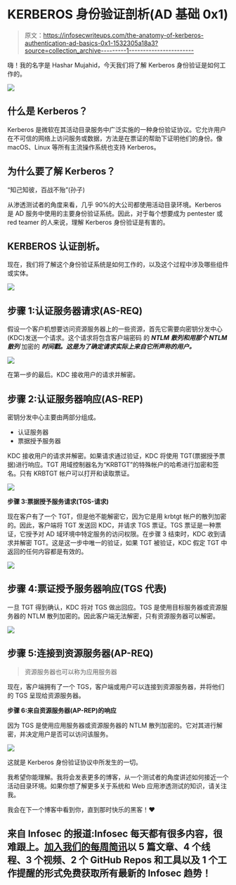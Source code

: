 # KERBEROS 身份验证剖析(AD 基础 0x1)

> 原文：<https://infosecwriteups.com/the-anatomy-of-kerberos-authentication-ad-basics-0x1-1532305a18a3?source=collection_archive---------1----------------------->

嗨！我的名字是 Hashar Mujahid，今天我们将了解 Kerberos 身份验证是如何工作的。

![](img/6300287c503db1974c36ea2488df84b3.png)

## 什么是 Kerberos？

Kerberos 是微软在其活动目录服务中广泛实施的一种身份验证协议。它允许用户在不可信的网络上访问服务或数据，方法是在票证的帮助下证明他们的身份。像 macOS、Linux 等所有主流操作系统也支持 Kerberos。

## 为什么要了解 Kerberos？

“知己知彼，百战不殆”(孙子)

从渗透测试者的角度来看，几乎 90%的大公司都使用活动目录环境。Kerberos 是 AD 服务中使用的主要身份验证系统。因此，对于每个想要成为 pentester 或 red teamer 的人来说，理解 Kerberos 身份验证是有害的。

## KERBEROS 认证剖析。

现在，我们将了解这个身份验证系统是如何工作的，以及这个过程中涉及哪些组件或实体。

![](img/d95af66901481ff51fce29f2dc93ce72.png)

## 步骤 1:认证服务器请求(AS-REQ)

假设一个客户机想要访问资源服务器上的一些资源，首先它需要向密钥分发中心(KDC)发送一个请求。这个请求将包含客户端密码 的 ***NTLM 散列和用那个 NTLM 散列*** 加密的 ***时间戳。这是为了确定请求实际上来自它所声称的用户。***

![](img/b40eb514346de23e162e2c70f055d4cc.png)

在第一步的最后。KDC 接收用户的请求并解密。

## 步骤 2:认证服务器响应(AS-REP)

密钥分发中心主要由两部分组成。

*   认证服务器
*   票据授予服务器

KDC 接收用户的请求并解密。如果请求通过验证，KDC 将使用 TGT(票据授予票据)进行响应。TGT 用域控制器名为“KRBTGT”的特殊帐户的哈希进行加密和签名。只有 KRBTGT 帐户可以打开和读取票证。

![](img/0bdc5d2e8d016f1abfe7b93fc279145e.png)

**步骤 3:票据授予服务请求(TGS-请求)**

现在客户有了一个 TGT，但是他不能解密它，因为它是用 krbtgt 帐户的散列加密的。因此，客户端将 TGT 发送回 KDC，并请求 TGS 票证。TGS 票证是一种票证，它授予对 AD 域环境中特定服务的访问权限。在步骤 3 结束时，KDC 收到请求并解密 TGT。这是这一步中唯一的验证，如果 TGT 被验证，KDC 假定 TGT 中返回的任何内容都是有效的。

![](img/7255990e36161f3ba2ceb95ab44f98e7.png)

## 步骤 4:票证授予服务器响应(TGS 代表)

一旦 TGT 得到确认，KDC 将对 TGS 做出回应。TGS 是使用目标服务器或资源服务器的 NTLM 散列加密的。因此客户端无法解密，只有资源服务器可以解密。

![](img/ef7f71efda354dc52ba402458e221a9b.png)

## 步骤 5:连接到资源服务器(AP-REQ)

> 资源服务器也可以称为应用服务器

现在，客户端拥有了一个 TGS，客户端或用户可以连接到资源服务器，并将他们的 TGS 呈现给资源服务器。

**步骤 6:来自资源服务器(AP-REP)的响应**

因为 TGS 是使用应用服务器或资源服务器的 NTLM 散列加密的。它对其进行解密，并决定用户是否可以访问该服务。

![](img/19870ec5abf2406cfdf8d8eb57c4ee19.png)

这就是 Kerberos 身份验证协议中所发生的一切。

我希望你能理解。我将会发表更多的博客，从一个测试者的角度讲述如何接近一个活动目录环境。如果你想了解更多关于系统和 Web 应用渗透测试的知识，请关注我。

我会在下一个博客中看到你，直到那时快乐的黑客！❤

## 来自 Infosec 的报道:Infosec 每天都有很多内容，很难跟上。[加入我们的每周简讯](https://weekly.infosecwriteups.com/)以 5 篇文章、4 个线程、3 个视频、2 个 GitHub Repos 和工具以及 1 个工作提醒的形式免费获取所有最新的 Infosec 趋势！